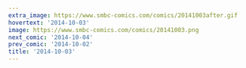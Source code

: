 ```yaml
---
extra_image: https://www.smbc-comics.com/comics/20141003after.gif
hovertext: '2014-10-03'
image: https://www.smbc-comics.com/comics/20141003.png
next_comic: '2014-10-04'
prev_comic: '2014-10-02'
title: '2014-10-03'
---
```



